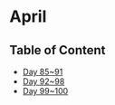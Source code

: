 # April

## Table of Content

- [Day 85~91](Week13/)
- [Day 92~98](Week14/)
- [Day 99~100](Week15/)
